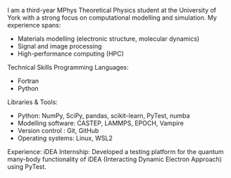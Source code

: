 I am a third-year MPhys Theoretical Physics student at the University of York with a strong focus on computational modelling and simulation. My experience spans:
- Materials modelling (electronic structure, molecular dynamics)
- Signal and image processing
- High-performance computing (HPC)

Technical Skills
Programming Languages: 
- Fortran
- Python

Libraries & Tools:
- Python: NumPy, SciPy, pandas, scikit-learn, PyTest, numba
- Modelling software: CASTEP, LAMMPS, EPOCH, Vampire
- Version control : Git, GitHub
- Operating systems: Linux, WSL2

Experience: 
iDEA Internship: Developed a testing platform for the quantum many-body functionality of iDEA (Interacting Dynamic Electron Approach) using PyTest. 
